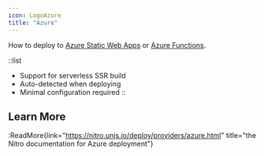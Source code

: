 ```yaml
---
icon: LogoAzure
title: "Azure"
---
```


How to deploy to [Azure Static Web Apps](https://azure.microsoft.com/en-us/services/app-service/static/) or [Azure Functions](https://azure.microsoft.com/en-us/services/functions).

::list

- Support for serverless SSR build
- Auto-detected when deploying
- Minimal configuration required
::

## Learn More

:ReadMore{link="https://nitro.unjs.io/deploy/providers/azure.html" title="the Nitro documentation for Azure deployment"}
